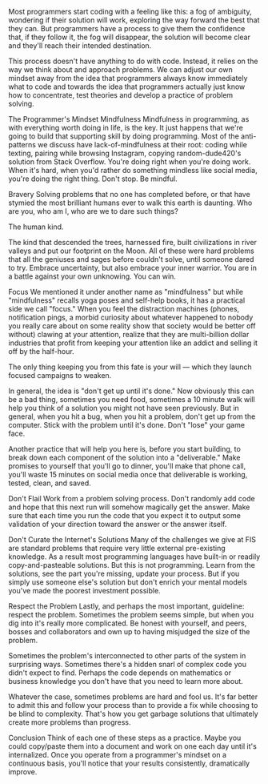 Most programmers start coding with a feeling like this: a fog of ambiguity, wondering if their solution will work, exploring the way forward the best that they can. But programmers have a process to give them the confidence that, if they follow it, the fog will disappear, the solution will become clear and they'll reach their intended destination.

This process doesn't have anything to do with code. Instead, it relies on the way we think about and approach problems. We can adjust our own mindset away from the idea that programmers always know immediately what to code and towards the idea that programmers actually just know how to concentrate, test theories and develop a practice of problem solving.

The Programmer's Mindset
Mindfulness
Mindfulness in programming, as with everything worth doing in life, is the key. It just happens that we're going to build that supporting skill by doing programming. Most of the anti-patterns we discuss have lack-of-mindfulness at their root: coding while texting, pairing while browsing Instagram, copying random-dude420's solution from Stack Overflow. You're doing right when you're doing work. When it's hard, when you'd rather do something mindless like social media, you're doing the right thing. Don't stop. Be mindful.

Bravery
Solving problems that no one has completed before, or that have stymied the most brilliant humans ever to walk this earth is daunting. Who are you, who am I, who are we to dare such things?

The human kind.

The kind that descended the trees, harnessed fire, built civilizations in river valleys and put our footprint on the Moon. All of these were hard problems that all the geniuses and sages before couldn't solve, until someone dared to try. Embrace uncertainty, but also embrace your inner warrior. You are in a battle against your own unknowing. You can win.

Focus
We mentioned it under another name as "mindfulness" but while "mindfulness" recalls yoga poses and self-help books, it has a practical side we call "focus." When you feel the distraction machines (phones, notification pings, a morbid curiosity about whatever happened to nobody you really care about on some reality show that society would be better off without) clawing at your attention, realize that they are multi-billion dollar industries that profit from keeping your attention like an addict and selling it off by the half-hour.

The only thing keeping you from this fate is your will — which they launch focused campaigns to weaken.

In general, the idea is "don't get up until it's done." Now obviously this can be a bad thing, sometimes you need food, sometimes a 10 minute walk will help you think of a solution you might not have seen previously. But in general, when you hit a bug, when you hit a problem, don't get up from the computer. Stick with the problem until it's done. Don't "lose" your game face.

Another practice that will help you here is, before you start building, to break down each component of the solution into a "deliverable." Make promises to yourself that you'll go to dinner, you'll make that phone call, you'll waste 15 minutes on social media once that deliverable is working, tested, clean, and saved.

Don't Flail
Work from a problem solving process. Don't randomly add code and hope that this next run will somehow magically get the answer. Make sure that each time you run the code that you expect it to output some validation of your direction toward the answer or the answer itself.

Don't Curate the Internet's Solutions
Many of the challenges we give at FIS are standard problems that require very little external pre-existing knowledge. As a result most programming languages have built-in or readily copy-and-pasteable solutions. But this is not programming. Learn from the solutions, see the part you're missing, update your process. But if you simply use someone else's solution but don't enrich your mental models you've made the poorest investment possible.

Respect the Problem
Lastly, and perhaps the most important, guideline: respect the problem. Sometimes the problem seems simple, but when you dig into it's really more complicated. Be honest with yourself, and peers, bosses and collaborators and own up to having misjudged the size of the problem.

Sometimes the problem's interconnected to other parts of the system in surprising ways. Sometimes there's a hidden snarl of complex code you didn't expect to find. Perhaps the code depends on mathematics or business knowledge you don't have that you need to learn more about.

Whatever the case, sometimes problems are hard and fool us. It's far better to admit this and follow your process than to provide a fix while choosing to be blind to complexity. That's how you get garbage solutions that ultimately create more problems than progress.

Conclusion
Think of each one of these steps as a practice. Maybe you could copy/paste them into a document and work on one each day until it's internalized. Once you operate from a programmer's mindset on a continuous basis, you'll notice that your results consistently, dramatically improve.